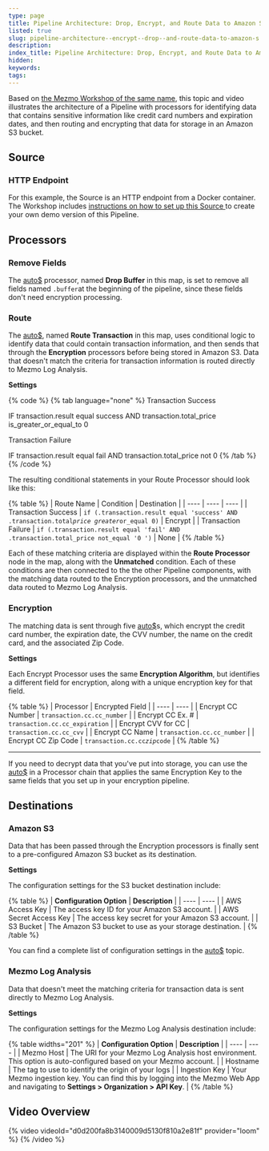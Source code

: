 ```yaml
---
type: page
title: Pipeline Architecture: Drop, Encrypt, and Route Data to Amazon S3 Storage
listed: true
slug: pipeline-architecture--encrypt--drop--and-route-data-to-amazon-s
description: 
index_title: Pipeline Architecture: Drop, Encrypt, and Route Data to Amazon S3 Storage
hidden: 
keywords: 
tags: 
---
```


Based on [the Mezmo Workshop of the same name](https://logdna.github.io/mezmo-workshops/transaction-to-s3/), this topic and video illustrates the architecture of a Pipeline with processors for identifying data that contains sensitive information like credit card numbers and expiration dates, and then routing and encrypting that data for storage in an Amazon S3 bucket.

## Source

### HTTP Endpoint

For this example, the Source is an HTTP endpoint from a Docker container. The Workshop includes [instructions on how to set up this Source ](https://logdna.github.io/mezmo-workshops/transaction-to-s3/docs/sources/)to create your own demo version of this Pipeline. 

## Processors

### Remove Fields

The [auto$](/docs/remove-fields-pipeline-processor) processor, named **Drop Buffer** in this map, is set to remove all fields named `.buffer`at the beginning of the pipeline, since these fields don't need encryption processing. 

### Route

The [auto$](/docs/route-pipeline-processor), named **Route Transaction** in this map, uses conditional logic to identify data that could contain transaction information, and then sends that through the **Encryption** processors before being stored in Amazon S3. Data that doesn't match the criteria for transaction information is routed directly to Mezmo Log Analysis. 

**Settings**

{% code %}
{% tab language="none" %}
Transaction Success

IF transaction.result equal success
AND transaction.total_price is_greater_or_equal_to 0 

Transaction Failure

IF transaction.result equal fail
AND transaction.total_price not 0
{% /tab %}
{% /code %}

The resulting conditional statements in your Route Processor should look like this:

{% table %}
| Route Name | Condition | Destination | 
| ---- | ---- | ---- | 
| Transaction Success | `if (.transaction.result equal 'success' AND .transaction.total`_`price greater`_`or_equal 0)` | Encrypt | 
| Transaction Failure | `if (.transaction.result equal 'fail' AND .transaction.total_price not_equal '0 ')` | None | 
{% /table %}

Each of these matching criteria are displayed within the **Route Processor** node in the map, along with the **Unmatched** condition. Each of these conditions are then connected to the the other Pipeline components, with the matching data routed to the Encryption processors, and the unmatched data routed to Mezmo Log Analysis.

### Encryption

The matching data is sent through five [auto$](/docs/encrypt-field-pipeline-processor)s, which encrypt the credit card number, the expiration date,  the CVV number, the name on the credit card, and the associated Zip Code. 

**Settings**

Each Encrypt Processor uses the same **Encryption Algorithm**, but identifies a different field for encryption, along with a unique encryption key for that field.

{% table %}
| Processor | Encrypted Field | 
| ---- | ---- | 
| Encrypt CC Number | `transaction.cc.cc_number` | 
| Encrypt CC Ex. # | `transaction.cc.cc_expiration` | 
| Encrypt CVV for CC | `transaction.cc.cc_cvv` | 
| Encrypt CC Name | `transaction.cc.cc_number` | 
| Encrypt CC Zip Code | `transaction.cc.cc`_`zip`_`code` | 
{% /table %}

---

If you need to decrypt data that you've put into storage, you can use the [auto$](/docs/decrypt-field-pipeline-processor) in a Processor chain that applies the same Encryption Key to the same fields that you set up in your encryption pipeline.

## Destinations

### Amazon S3

Data that has been passed through the Encryption processors is finally sent to a pre-configured Amazon S3 bucket as its destination. 

**Settings**

The configuration settings for the S3 bucket destination include:

{% table %}
| **Configuration Option** | **Description** | 
| ---- | ---- | 
| AWS Access Key | The access key ID for your Amazon S3 account. | 
| AWS Secret Access Key | The access key secret for your Amazon S3 account. | 
| S3 Bucket | The Amazon S3 bucket to use as your storage destination. | 
{% /table %}

You can find a complete list of configuration settings in the [auto$](/docs/amazon-s3-storage-pipeline-destination) topic. 

### Mezmo Log Analysis

Data that doesn't meet the matching criteria for transaction data is sent directly to Mezmo Log Analysis. 

**Settings**

The configuration settings for the Mezmo Log Analysis destination include:

{% table widths="201" %}
| **Configuration Option** | **Description** | 
| ---- | ---- | 
| Mezmo Host | The URI for your Mezmo Log Analysis host environment. This option is auto-configured based on your Mezmo account. | 
| Hostname | The tag to use to identify the origin of your logs | 
| Ingestion Key | Your Mezmo ingestion key. You can find this by logging into the Mezmo Web App and navigating to **Settings &gt; Organization &gt; API Key**. | 
{% /table %}

## Video Overview

{% video videoId="d0d200fa8b3140009d5130f810a2e81f" provider="loom" %}
{% /video %}